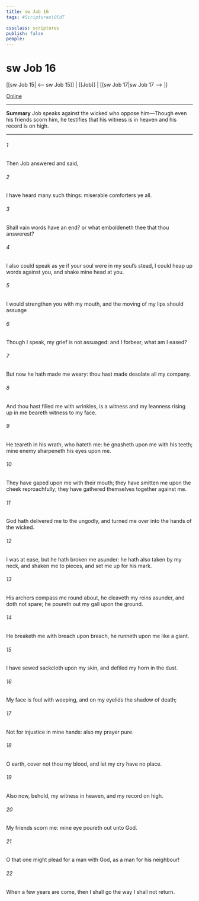 ```yaml
---
title: sw Job 16
tags: #Scriptures\OldT

cssclass: scriptures
publish: false
people:
---
```


# sw Job 16
[[sw Job 15| <-- sw Job 15]] | [[Job]] | [[sw Job 17|sw Job 17 --> ]]

[Online](https://churchofjesuschrist.org/study/scriptures/ot/job/16?lang=eng)

---
__Summary__
Job speaks against the wicked who oppose him—Though even his friends scorn him, he testifies that his witness is in heaven and his record is on high.

---
###### 1 
Then Job answered and said,

###### 2 
I have heard many such things: miserable comforters  ye all.

###### 3 
Shall vain words have an end? or what emboldeneth thee that thou answerest?

###### 4 
I also could speak as ye  if your soul were in my soul’s stead, I could heap up words against you, and shake mine head at you.

###### 5 
 I would strengthen you with my mouth, and the moving of my lips should assuage 

###### 6 
Though I speak, my grief is not assuaged: and  I forbear, what am I eased?

###### 7 
But now he hath made me weary: thou hast made desolate all my company.

###### 8 
And thou hast filled me with wrinkles,  is a witness  and my leanness rising up in me beareth witness to my face.

###### 9 
He teareth  in his wrath, who hateth me: he gnasheth upon me with his teeth; mine enemy sharpeneth his eyes upon me.

###### 10 
They have gaped upon me with their mouth; they have smitten me upon the cheek reproachfully; they have gathered themselves together against me.

###### 11 
God hath delivered me to the ungodly, and turned me over into the hands of the wicked.

###### 12 
I was at ease, but he hath broken me asunder: he hath also taken  by my neck, and shaken me to pieces, and set me up for his mark.

###### 13 
His archers compass me round about, he cleaveth my reins asunder, and doth not spare; he poureth out my gall upon the ground.

###### 14 
He breaketh me with breach upon breach, he runneth upon me like a giant.

###### 15 
I have sewed sackcloth upon my skin, and defiled my horn in the dust.

###### 16 
My face is foul with weeping, and on my eyelids  the shadow of death;

###### 17 
Not for  injustice in mine hands: also my prayer  pure.

###### 18 
O earth, cover not thou my blood, and let my cry have no place.

###### 19 
Also now, behold, my witness  in heaven, and my record  on high.

###### 20 
My friends scorn me:  mine eye poureth out  unto God.

###### 21 
O that one might plead for a man with God, as a man  for his neighbour!

###### 22 
When a few years are come, then I shall go the way  I shall not return.

